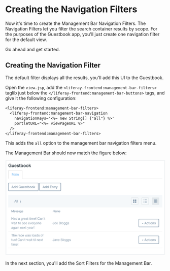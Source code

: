 # Creating the Navigation Filters [](id=creating-the-navigation-filters)

Now it's time to create the Management Bar
Navigation Filters. The Navigation Filters let you filter the search container
results by scope. For the purposes of the Guestbook app, you'll just create one 
navigation filter for the default view. 

Go ahead and get started.

## Creating the Navigation Filter [](id=creating-the-navigation-filter)

The default filter displays all the results, you'll add this UI to the Guestbook.

Open the `view.jsp`, add the  `<liferay-frontend:management-bar-filters>` 
taglib just below the `</liferay-frontend:management-bar-buttons>` tags, and 
give it the following configuration:

    <liferay-frontend:management-bar-filters>
      <liferay-frontend:management-bar-navigation
        navigationKeys='<%= new String[] {"all"} %>'
        portletURL="<%= viewPageURL %>"
      />
    </liferay-frontend:management-bar-filters>

This adds the `all` option to the management bar navigation filters menu.
    
The Management Bar should now match the figure below:

![Figure 1: The Navigation Filters let you filter the guestbook entries by scope.](../../../../../images/navigation-filters-added.png)

In the next section, you'll add the Sort Filters for the Management Bar.
